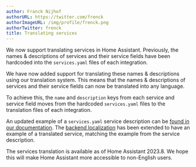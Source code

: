```yaml
---
author: Franck Nijhof
authorURL: https://twitter.com/frenck
authorImageURL: /img/profile/frenck.png
authorTwitter: frenck
title: Translating services
---
```


We now support translating services in Home Assistant. Previously, the names & descriptions of services and their service fields have been hardcoded into the `services.yaml` files of each integration.

We have now added support for translating these names & descriptions using our translation system. This means that the names & descriptions of services and their service fields can now be translated into any language.

To achieve this, the `name` and `description` keys from each service and service field moves from the hardcoded `services.yaml` files to the translation files of each integration.

An updated example of a `services.yaml` service description can be [found in our documentation](/docs/dev_101_services#service-descriptions). The [backend localization](/docs/internationalization/core#services) has been extended to have an example of a translated service, matching the example from the service description.

The services translation is available as of Home Assistant 2023.8. We hope this will make Home Assistant more accessible to non-English users.
